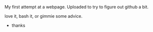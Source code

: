 My first attempt at a webpage. Uploaded to try to figure out github a bit.

love it, bash it, or gimmie some advice. 


- thanks
